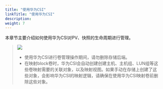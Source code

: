 ```yaml
---
title: "使用华为CSI"
linkTitle: "使用华为CSI"
description: 
weight: 7
---
```


本章节主要介绍如何使用华为CSI对PV、快照的生命周期进行管理。

>![](/css-docs/public_sys-resources/zh-cn/icon-notice.gif)  
>-   使用华为CSI进行卷管理操作期间，请勿删除存储后端。
>-   在映射block卷时，华为CSI会自动创建创建主机、主机组、LUN组等这些卷映射需要的关联对象，以及映射视图。如果手动在存储上创建了这些对象，会影响华为CSI的映射逻辑，请确保在使用华为CSI映射卷前删除这些对象。



